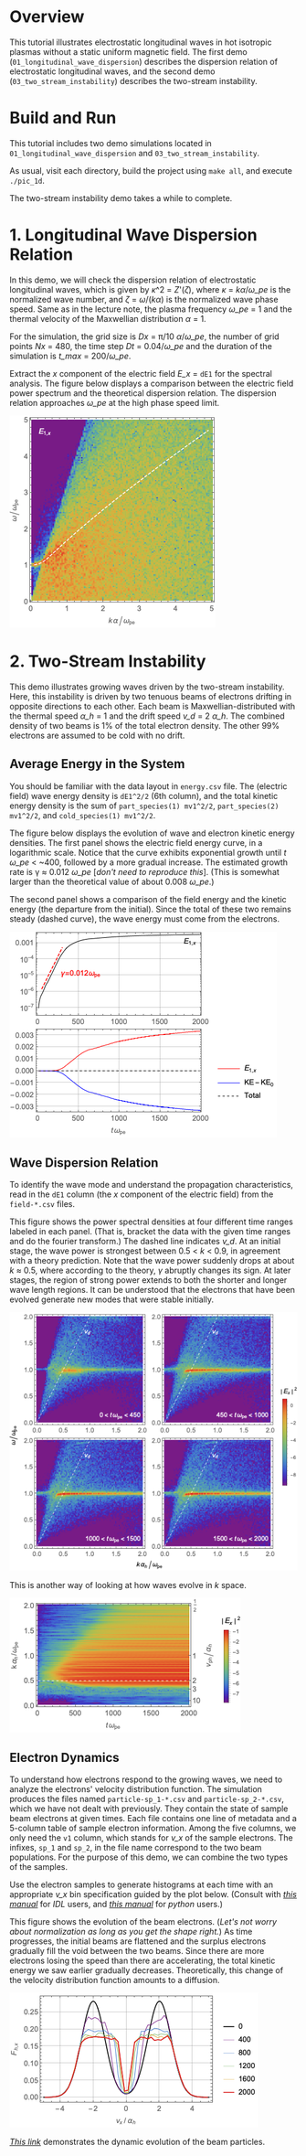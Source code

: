 # Overview

This tutorial illustrates electrostatic longitudinal waves in hot isotropic plasmas
without a static uniform magnetic field.
The first demo (`01_longitudinal_wave_dispersion`) describes the dispersion relation of electrostatic longitudinal waves,
and the second demo (`03_two_stream_instability`) describes the two-stream instability.


# Build and Run

This tutorial includes two demo simulations located in `01_longitudinal_wave_dispersion`
and `03_two_stream_instability`.

As usual, visit each directory, build the project using `make all`, and execute `./pic_1d`.

The two-stream instability demo takes a while to complete.


# 1. Longitudinal Wave Dispersion Relation

In this demo, we will check the dispersion relation of electrostatic longitudinal waves,
which is given by *κ*^2 = *Z*'(*ζ*), where *κ* = *kα*/*ω_pe* is the normalized wave number,
and *ζ* = *ω*/(*kα*) is the normalized wave phase speed.
Same as in the lecture note, the plasma frequency *ω_pe* = 1
and the thermal velocity of the Maxwellian distribution *α* = 1.

For the simulation, the grid size is *Dx* = π/10 *α*/*ω_pe*, the number of grid points *Nx* = 480,
the time step *Dt* = 0.04/*ω_pe* and the duration of the simulation is *t_max* = 200/*ω_pe*.

Extract the *x* component of the electric field *E_x* = `dE1` for the spectral analysis.
The figure below displays a comparison between the electric field power spectrum and
the theoretical dispersion relation.
The dispersion relation approaches *ω_pe* at the high phase speed limit.

![Dispersion Relation](./figures/01_longitudinal_wave_dispersion-Ex_dispersion.png)


# 2. Two-Stream Instability

This demo illustrates growing waves driven by the two-stream instability.
Here, this instability is driven by two tenuous beams of electrons drifting in opposite
directions to each other.
Each beam is Maxwellian-distributed with the thermal speed *α_h* = 1 and the drift speed *v_d* = 2 *α_h*.
The combined density of two beams is 1% of the total electron density.
The other 99% electrons are assumed to be cold with no drift.

## Average Energy in the System

You should be familiar with the data layout in `energy.csv` file.
The (electric field) wave energy density is `dE1^2/2` (6th column),
and the total kinetic energy density is the sum of `part_species(1) mv1^2/2`,
`part_species(2) mv1^2/2`, and `cold_species(1) mv1^2/2`.

The figure below displays the evolution of wave and electron kinetic energy densities.
The first panel shows the electric field energy curve, in a logarithmic scale.
Notice that the curve exhibits exponential growth until
*t* *ω_pe* < ~400, followed by a more gradual increase.
The estimated growth rate is γ ≈ 0.012 *ω_pe* [*don't need to reproduce this*].
(This is somewhat larger than the theoretical value of about 0.008 *ω_pe*.)

The second panel shows a comparison of the field energy
and the kinetic energy (the departure from the initial).
Since the total of these two remains steady (dashed curve),
the wave energy must come from the electrons.

![Energy Overview](./figures/03_two_stream_instability-energy_overview.png)


## Wave Dispersion Relation

To identify the wave mode and understand the propagation characteristics,
read in the `dE1` column (the *x* component of the electric field) from the `field-*.csv` files.

This figure shows the power spectral densities at four different time ranges labeled in each panel.
(That is, bracket the data with the given time ranges and do the fourier transform.)
The dashed line indicates *v_d*.
At an initial stage, the wave power is strongest between 0.5 < *k* < 0.9, in agreement with a theory prediction.
Note that the wave power suddenly drops at about *k* ≈ 0.5, where according to the theory, *γ* abruptly changes its sign.
At later stages, the region of strong power extends to both the shorter and longer wave length regions.
It can be understood that the electrons that have been evolved generate new modes that were stable initially.

![Dispersion Relation](./figures/03_two_stream_instability-Ex_dispersion.png)

This is another way of looking at how waves evolve in *k* space.

![k-Spectrum Evolution](./figures/03_two_stream_instability-Ex_kspec_evolution.png)


## Electron Dynamics

To understand how electrons respond to the growing waves, we need to analyze
the electrons' velocity distribution function.
The simulation produces the files named `particle-sp_1-*.csv` and `particle-sp_2-*.csv`,
which we have not dealt with previously.
They contain the state of sample beam electrons at given times.
Each file contains one line of metadata and a 5-column table of sample electron information.
Among the five columns, we only need the `v1` column, which stands for *v_x* of the sample electrons.
The infixes, `sp_1` and `sp_2`, in the file name correspond to the two beam populations.
For the purpose of this demo, we can combine the two types of the samples.

Use the electron samples to generate histograms at each time with an appropriate *v_x* bin specification
guided by the plot below.
(Consult with *[this manual](https://www.harrisgeospatial.com/docs/HISTOGRAM.html)* for *IDL* users, and
*[this manual](https://numpy.org/doc/stable/reference/generated/numpy.histogram.html)* for *python* users.)

This figure shows the evolution of the beam electrons.
(*Let's not worry about normalization as long as you get the shape right.*)
As time progresses, the initial beams are flattened and the surplus electrons gradually fill the void between the two beams.
Since there are more electrons losing the speed than there are accelerating,
the total kinetic energy we saw earlier gradually decreases.
Theoretically, this change of the velocity distribution function amounts to a diffusion.

![Distribution Function](./figures/03_two_stream_instability-distribution_function.png)

*[This link](https://www.youtube.com/watch?v=y9cY5Y_X2qI)* demonstrates the dynamic evolution of the beam particles.

